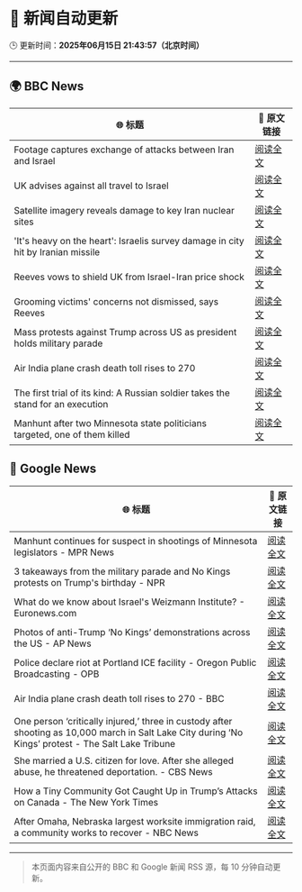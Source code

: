 # 🧠 新闻自动更新

🕒 更新时间：**2025年06月15日 21:43:57（北京时间）**

---

## 🌍 BBC News

| 🌐 标题 | 🔗 原文链接 |
|--------|-------------|
| Footage captures exchange of attacks between Iran and Israel | [阅读全文](https://www.bbc.com/news/videos/cy9090yje1do) |
| UK advises against all travel to Israel | [阅读全文](https://www.bbc.com/news/articles/c1kvk8jpy3vo) |
| Satellite imagery reveals damage to key Iran nuclear sites | [阅读全文](https://www.bbc.com/news/articles/c7808xvv737o) |
| 'It's heavy on the heart': Israelis survey damage in city hit by Iranian missile | [阅读全文](https://www.bbc.com/news/articles/cx270vklvv7o) |
| Reeves vows to shield UK from Israel-Iran price shock | [阅读全文](https://www.bbc.com/news/articles/c3080q893z3o) |
| Grooming victims' concerns not dismissed, says Reeves | [阅读全文](https://www.bbc.com/news/articles/cz0d09zkyy7o) |
| Mass protests against Trump across US as president holds military parade | [阅读全文](https://www.bbc.com/news/articles/c70622038yxo) |
| Air India plane crash death toll rises to 270 | [阅读全文](https://www.bbc.com/news/articles/c0575me7j82o) |
| The first trial of its kind: A Russian soldier takes the stand for an execution | [阅读全文](https://www.bbc.com/news/articles/cp8ylx534j0o) |
| Manhunt after two Minnesota state politicians targeted, one of them killed | [阅读全文](https://www.bbc.com/news/articles/cgj83q2e562o) |

## 📰 Google News

| 🌐 标题 | 🔗 原文链接 |
|--------|-------------|
| Manhunt continues for suspect in shootings of Minnesota legislators - MPR News | [阅读全文](https://news.google.com/rss/articles/CBMiyAFBVV95cUxNR3QxcFF4aVpiaHN4RjV0SVJxd1ZIN3Nnb3NSYlhoUGtBUjZNOXQ2NE9yUU5kQWxEcHdIYTJ1dUxlbmc2NFhmTkdXeEpGd2RUM3VKQVNBV05fbENub3RfcDdta00zQk9CRUpIQTNfSGhydGQwOHRGSUg1MGxUQ184azVFM0c5R0M2a2F3cm00UU1xYnVGV09WbEFzNzZfY0hrdElKSVRHVmpNOGw2NmtoS3FneVNJemZEdjhTRHVJZFc1eTRyTjV4NQ?oc=5) |
| 3 takeaways from the military parade and No Kings protests on Trump's birthday - NPR | [阅读全文](https://news.google.com/rss/articles/CBMivwFBVV95cUxNci1CR2VmckY3VXJScU9aSEN6ZGsxMEJNQ1p5amxfYzFjNnJWdVlUTFJWQjR4MjR5OFdoU0xGTDV2Zi1maWVScWNiXzQtdGczMW9pWEZxRkkwU1h6SVNfajcwMnNOQ0c4dGVPVHFrZUdnRkotSm43MHhQY1F3enRTUWlBZzBTei15X0RPVkhQUHlQc01PcUtHT3hOaTZZczZFUVVWSWg5RmhHcDgzTFp5X1pMQjROX0NHMkNObUtwTQ?oc=5) |
| What do we know about Israel's Weizmann Institute? - Euronews.com | [阅读全文](https://news.google.com/rss/articles/CBMixAFBVV95cUxPbmlzRE83aGphR2cwWElfaHpEd0w5d0RQUUtmRzItci1ZS2dteGREQU15M0ZLVmNyeFlaYUNXRnE1aVR4Q2tQR1pjZEhHUkhMb3VMeE9ZOHgxOUpZREV1SUN5aG1hOE5UNUU0RGdGYzZ1SjFvWTU0dFl4RlRnbTBFTEtPUG4xa2g1Q3pLMEV4X2FscTVaR3VQcUp1NUI1Q2VPN3YxQnh6LUYxc01tdERxQTdDS1ZZNlhBbnBPb2ttVW1CNTJE?oc=5) |
| Photos of anti-Trump ‘No Kings’ demonstrations across the US - AP News | [阅读全文](https://news.google.com/rss/articles/CBMilgFBVV95cUxONXVPS25IR0RydFZIUW9DaS1icktDaXRIWUIxb1hFdjVUWFRpS3IxTVVhX09KYjU4TDNNa3RyMktvQXctU2RsLVJLajBrQ0xXUEFXNmIwMFVFTWhDVENRZExSUUoyOFhDTGc0aWdGcXJ1aFR4N2dNMnpqOFJxcFhOUHZjcTEzcjBPX1d3TTVQMlJHU0Q4SFE?oc=5) |
| Police declare riot at Portland ICE facility - Oregon Public Broadcasting - OPB | [阅读全文](https://news.google.com/rss/articles/CBMifkFVX3lxTE5leHFNM241dTFHYmtwbWJQaTJDTHY1eU5DUlZqY3c5cURGNVZsUlpkdWpEbW5XS0JCS3IxOExTQURBSS1rZXMtZDZjWUpzQW9KLW9rREM5RG1UaEd6X3JMeWZWaFh5OUROcGlDNlFtdi1wSkp1XzllWjRUa0Z4Zw?oc=5) |
| Air India plane crash death toll rises to 270 - BBC | [阅读全文](https://news.google.com/rss/articles/CBMiWkFVX3lxTE1FdEluMUxWbzNpcDBEZGJpU2VXSGtYaURDOVcxYVZyUVRuR202LUVwZVhKa2k0bVUtbXJnUHduMVdTUWNfU1FKTVNkNFM3VzdlaUpSYzNud3Z6Z9IBX0FVX3lxTFB5WUFsS3Uxc1k5OFJNTDBuVWJoVnVKYXZuc1RYVjU1cnpSMmxiLVJBVGJyb2hteGp4RU92QXpOY2Y4bE5qTVlIOGFrckVXUlNNOFZUNVJTQXk3WnpRMFFn?oc=5) |
| One person ‘critically injured,’ three in custody after shooting as 10,000 march in Salt Lake City during ‘No Kings’ protest - The Salt Lake Tribune | [阅读全文](https://news.google.com/rss/articles/CBMiiwFBVV95cUxPWHNxOW94UkRVcG1ZT243S0taN3p4Q0RnTnBqalZKRXh4VlhaWVJoMS0zQ0FtdzZ4YV9DUjNYd2V4YnE1OTQySlAxRmxtQXBhN3BUSDVySUQ2YzVTOGd2TDk1UVBhczEwV0p1akgwenpoaUN3VGhIY00yMGZNZ3BfQzB0LS1ISG5SNmc0?oc=5) |
| She married a U.S. citizen for love. After she alleged abuse, he threatened deportation. - CBS News | [阅读全文](https://news.google.com/rss/articles/CBMie0FVX3lxTE5FTHc3djE4MjlfeUI2aThtMW1hN1QxUTBVb3h4U29iSlZCSkozOWFBWTFraHdsT3h2Q2dJTDAxTlRJcGYwR2RoTmN3QU5zSlZNcE4zTjUzY2JQaWkzMU1KRWZwRFVCZWViZVAxYUdhS1REVGoxZTRQUFVRONIBgAFBVV95cUxQNmEyczY5ckw4SEZPZHRjMjVTWmZEZkhzdUY1ODRfcy1kWjhhVU5JME5kX3FIR1hacWNLZUtudDJmMHRzV2h6MXBzOXZZOWgwdW1GS2VRWHZxUkJMc095SHc5S0Q5YXdxSHl0cUtaMEhMUmRFOTFtNlc3QjdpUzVNTw?oc=5) |
| How a Tiny Community Got Caught Up in Trump’s Attacks on Canada - The New York Times | [阅读全文](https://news.google.com/rss/articles/CBMihgFBVV95cUxNTUVLQWNCOWJiRmJreWdMZ1U0R1MtVmprNFB1VjBxTGEtTXVwUm5yTGZlQnhkZTlhaXM5UlpkblpXMGd0UHluUm02bWd4THdfc1hKaV80ZExUOWtURUlVQjVSX1VoOXQ1bGhJM25QUS1ubXlEOEFQT3ozUUJFbF9XT0M5UEl5UQ?oc=5) |
| After Omaha, Nebraska largest worksite immigration raid, a community works to recover - NBC News | [阅读全文](https://news.google.com/rss/articles/CBMilAFBVV95cUxQQkZWemFWRWxiZHBPRElPNDlXTUgxXzJQSXlicTZIOWVqbnNfZWZtYWdZZnEzaThtd2NrMWR2eXM1QldoZ243SFVNWEJsVl9zZ0JVSWt0ZGN5R19ZTW5rTFZtOVRLZUhaX2JONmRrWVNRM1Rld3pLQnk0MFo0SEpsXzBRQlN2R2JMVXVRU29MOXpMYUhI0gFWQVVfeXFMT0dhY1R3ZjE4UjFLRDhOamNhSXRNSFFnbUQ5eXE1QVVyREZtUFcyaklrX0pGTEp2YUZ1cFllZ0d4SFE5TFhGWWN5OV94ZDhuQlg1ZGxSRmc?oc=5) |

---
> 本页面内容来自公开的 BBC 和 Google 新闻 RSS 源，每 10 分钟自动更新。